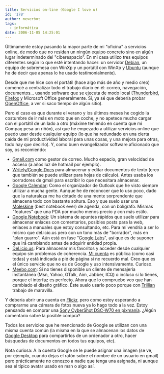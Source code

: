 ```yaml
---
title: Servicios on-line (Google I love u)
id: '178'
author: neverbot
tags:
  - informática
date: 2006-11-05 14:25:01
---
```


Últimamente estoy pasando la mayor parte de mi "oficina" a servicios online, de modo que no residan un ningún equipo concreto sino en algún lugar indeterminado del "ciberespacio". En mi casa utilizo tres equipos diferentes según lo que esté intentando hacer: un servidor [Debian](http://www.debian.org/), un equipo de sobremesa con WinXp y un portátil con WinXp y [Ubuntu](http://www.ubuntu.com/) (aunque he de decir que apenas lo he usado testimonialmente).

Desde que me hice con el portátil (hace algo más de año y medio creo) comencé a centralizar todo el trabajo diario en él: correo, navegación, documentos... usando software que se ejecuta de modo local ([Thunderbird](http://www.mozilla.com/en-US/thunderbird/), [Firefox](http://www.mozilla.com/en-US/firefox/) y Microsoft Office generalmente. Sí, ya sé que debería probar [OpenOffice](http://www.openoffice.org/), a ver si saco tiempo de algún sitio).

Pero el caso es que durante el verano y los últimos meses he cogido la costumbre de ir más en moto que en coche, y no apetece mucho cargar con el portátil de un lado a otro (máxime teniendo en cuenta que mi Compaq pesa un riñón), así que he empezado a utilizar servicios online que puedo usar desde cualquier equipo (lo que ha redundado en una cierta caída de mi productividad laboral para unas cosas, y una mejora para otras, todo hay que decirlo). Y, como buen evangelizador software aficionado que soy, os recomiendo:

*   [Gmail.com](http://www.gmail.com/) como gestor de correo. Mucho espacio, gran velocidad de acceso (a años luz de hotmail por ejemplo).
*   [Writely/Google Docs](http://docs.google.com/) para almacenar y editar documentos de texto (creo que también se puede utilizar para hojas de cálculo). Antes usaba los borradores de gmail para escribir lo que necesitara almacenar.
*   [Google Calendar](http://www.google.com/calendar/): Como el organizador de Outlook que he visto siempre utilizar a mucha gente. Aunque he de reconocer que lo uso poco, dado que la naturaleza me ha dotado de una mente sorprendente que almacena todo con bastante soltura. Eso y que suelo usar una [Moleskine](http://www.moleskine.com/) (best notebook ever) de agenda, con un bolígrafo. Mismas "features" que una PDA por mucho menos precio y con más estilo.
*   [Google Notebook](http://www.google.com/notebook/): Un sistema de apuntes rápidos que suelo utilizar para almacenar enlaces con comentarios, posibles posts para la web, enlaces a manuales que estoy consultando, etc. Para mí vendría a ser lo mismo que del.icio.us pero con un tono más de "borrador", más en "plan guarro". Aún está en fase "[Google Labs](http://labs.google.com/)", así que es de suponer que irá cambiando antes de adquirir entidad propia.
*   [Del.icio.us](http://del.icio.us/): Para almacenar mis favoritos y acceder desde cualquier equipo sin problemas de coherencia. [Mi cuenta](http://del.icio.us/ialonso) es pública (como casi todas) y está indicada a pié de página si no recuerdo mal. Creo que es el único servicio que no es de Google y uso intensivamente. Curioso.
*   [Meebo.com](http://www.meebo.com/): Si no tienes disponible un cliente de mensajería instantánea (Msn, Yahoo, GTalk, Aim, Jabber, ICQ) o incluso si lo tienes, porque el interfaz es perfecto. Ahora que lo compruebo veo que han cambiado el diseño gráfico. Éste suelo usarlo poco porque con [Trillian](http://www.ceruleanstudios.com/) trabajo de maravilla.

Y debería abrir una cuenta en [Flickr](http://www.flickr.com/), pero como estoy esperando a comprarme una cámara de fotos nueva ya lo hago todo a la vez. Estoy pensando en comprar una [Sony CyberShot DSC-W70 en pixmanía](http://www.pixmania.com/es/es/262979/art/sony/cyber-shot-dsc-w70.html). ¿Algún comentario sobre la posible compra?

Todos los servicios que he mencionado de Google se utilizan con una misma cuenta común (la misma en la que se almacenan los datos de [Google Desktop](http://desktop.google.com/) para compartirlos de un ordenador a otro, hacer búsquedas de documentos en todos tus equipos, etc).

Nota curiosa: A la cuenta Google se le puede asignar una imagen (se ve, por ejemplo, cuando dejas el ratón sobre el nombre de un usuario en gmail) pero prácticamente no conozco a nadie que tenga una asignada, ni aunque sea el típico avatar usado en msn o algo así.